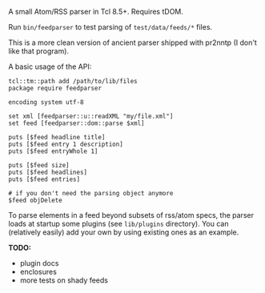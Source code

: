A small Atom/RSS parser in Tcl 8.5+. Requires tDOM.

Run `bin/feedparser` to test parsing of `test/data/feeds/*` files.

This is a more clean version of ancient parser shipped with pr2nntp (I
don't like that program).

A basic usage of the API:

	tcl::tm::path add /path/to/lib/files
	package require feedparser
	
	encoding system utf-8

	set xml [feedparser::u::readXML "my/file.xml"]
	set feed [feedparser::dom::parse $xml]

	puts [$feed headline title]
	puts [$feed entry 1 description]
	puts [$feed entryWhole 1]

	puts [$feed size]
	puts [$feed headlines]
	puts [$feed entries]

	# if you don't need the parsing object anymore
	$feed objDelete

To parse elements in a feed beyond subsets of rss/atom specs, the parser
loads at startup some plugins (see `lib/plugins` directory). You can
(relatively easily) add your own by using existing ones as an example.

__TODO:__

* plugin docs
* enclosures 
* more tests on shady feeds
